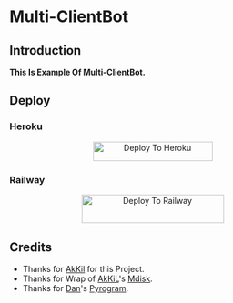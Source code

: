 # Multi-ClientBot

## Introduction
   **This Is Example Of Multi-ClientBot.**

## Deploy
### Heroku
<p align="center"><a href="https://heroku.com/deploy?template=https://github.com/HeimanPictures/Mdisk-Bot"> <img src="https://img.shields.io/badge/Deploy%20To%20Heroku-blueviolet?style=for-the-badge&logo=heroku" width="210" height="34.45" alt="Deploy To Heroku"/></a></p>

### Railway
<p align="center"><a href="https://railway.app/new/template?template=https://github.com/HeimanPictures/Mdisk-Bot&envs=API_ID%2CAPI_HASH%2CAPI_KEY%2CBOT_TOKEN"> <img src="https://railway.app/button.svg" width="250" height="50" alt="Deploy To Railway"/></a></p>

## Credits

- Thanks for [AkKil](https://github.com/HeimanPictures/) for this Project.
- Thanks for Wrap of [AkKiL](https://github.com/HeimanPictures/)'s  [Mdisk](https://github.com/HeimanPictures/Mdisk).
- Thanks for [Dan](https://github.com/delivrance)'s [Pyrogram](https://github.com/pyrogram/pyrogram).
  
